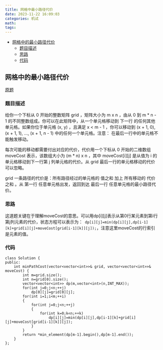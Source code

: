 ```yaml
---
title: 网格中最小路径代价
date: 2023-11-22 16:09:03
categories: 机试
math:
tags:
---
```

<!-- TOC -->

- [网格中的最小路径代价](#网格中的最小路径代价)
    - [题目描述](#题目描述)
    - [思路](#思路)
    - [代码](#代码)

<!-- /TOC -->
## 网格中的最小路径代价
[原题](https://leetcode.cn/problems/minimum-path-cost-in-a-grid/)
### 题目描述
给你一个下标从 0 开始的整数矩阵 grid ，矩阵大小为 m x n ，由从 0 到 m * n - 1 的不同整数组成。你可以在此矩阵中，从一个单元格移动到 下一行 的任何其他单元格。如果你位于单元格 (x, y) ，且满足 x < m - 1 ，你可以移动到 (x + 1, 0), (x + 1, 1), ..., (x + 1, n - 1) 中的任何一个单元格。注意： 在最后一行中的单元格不能触发移动。

每次可能的移动都需要付出对应的代价，代价用一个下标从 0 开始的二维数组 moveCost 表示，该数组大小为 (m * n) x n ，其中 moveCost[i][j] 是从值为 i 的单元格移动到下一行第 j 列单元格的代价。从 grid 最后一行的单元格移动的代价可以忽略。

grid 一条路径的代价是：所有路径经过的单元格的 值之和 加上 所有移动的 代价之和 。从 第一行 任意单元格出发，返回到达 最后一行 任意单元格的最小路径代价。
### 思路
这道题关键在于理解moveCost的意思。可以用dp[i][j]表示从第0行某元素到第i行第j列元素的代价，状态方程可以表示为：` dp[i][j]=min(dp[i][j],dp[i-1][k]+grid[i][j]+moveCost[grid[i-1][k]][j]);`，注意这里moveCost的行索引是元素的值。
### 代码
```
class Solution {
public:
    int minPathCost(vector<vector<int>>& grid, vector<vector<int>>& moveCost) {
        int m=grid.size();
        int n=grid[0].size();
        vector<vector<int>> dp(m,vector<int>(n,INT_MAX));
        for(int j=0;j<n;++j)
            dp[0][j]=grid[0][j];
        for(int i=1;i<m;++i)
        {
            for(int j=0;j<n;++j)
            {
                for(int k=0;k<n;++k)
                    dp[i][j]=min(dp[i][j],dp[i-1][k]+grid[i][j]+moveCost[grid[i-1][k]][j]);
            }
        }
        return *min_element(dp[m-1].begin(),dp[m-1].end());
    }
};
```

